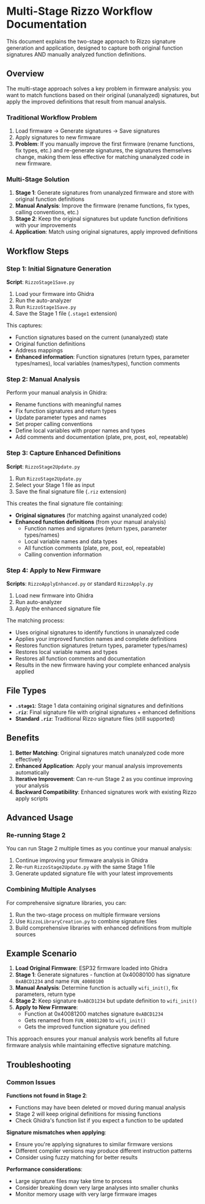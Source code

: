 # Multi-Stage Rizzo Workflow Documentation

This document explains the two-stage approach to Rizzo signature generation and application, designed to capture both original function signatures AND manually analyzed function definitions.

## Overview

The multi-stage approach solves a key problem in firmware analysis: you want to match functions based on their original (unanalyzed) signatures, but apply the improved definitions that result from manual analysis.

### Traditional Workflow Problem
1. Load firmware → Generate signatures → Save signatures
2. Apply signatures to new firmware
3. **Problem**: If you manually improve the first firmware (rename functions, fix types, etc.) and re-generate signatures, the signatures themselves change, making them less effective for matching unanalyzed code in new firmware.

### Multi-Stage Solution
1. **Stage 1**: Generate signatures from unanalyzed firmware and store with original function definitions
2. **Manual Analysis**: Improve the firmware (rename functions, fix types, calling conventions, etc.)
3. **Stage 2**: Keep the original signatures but update function definitions with your improvements
4. **Application**: Match using original signatures, apply improved definitions

## Workflow Steps

### Step 1: Initial Signature Generation
**Script**: `RizzoStage1Save.py`

1. Load your firmware into Ghidra
2. Run the auto-analyzer 
3. Run `RizzoStage1Save.py`
4. Save the Stage 1 file (`.stage1` extension)

This captures:
- Function signatures based on the current (unanalyzed) state
- Original function definitions  
- Address mappings
- **Enhanced information**: Function signatures (return types, parameter types/names), local variables (names/types), function comments

### Step 2: Manual Analysis
Perform your manual analysis in Ghidra:
- Rename functions with meaningful names
- Fix function signatures and return types
- Update parameter types and names
- Set proper calling conventions
- Define local variables with proper names and types
- Add comments and documentation (plate, pre, post, eol, repeatable)

### Step 3: Capture Enhanced Definitions  
**Script**: `RizzoStage2Update.py`

1. Run `RizzoStage2Update.py`
2. Select your Stage 1 file as input
3. Save the final signature file (`.riz` extension)

This creates the final signature file containing:
- **Original signatures** (for matching against unanalyzed code)
- **Enhanced function definitions** (from your manual analysis)
  - Function names and signatures (return types, parameter types/names)
  - Local variable names and data types
  - All function comments (plate, pre, post, eol, repeatable)
  - Calling convention information

### Step 4: Apply to New Firmware
**Scripts**: `RizzoApplyEnhanced.py` or standard `RizzoApply.py`

1. Load new firmware into Ghidra
2. Run auto-analyzer
3. Apply the enhanced signature file

The matching process:
- Uses original signatures to identify functions in unanalyzed code
- Applies your improved function names and complete definitions
- Restores function signatures (return types, parameter types/names)
- Restores local variable names and types
- Restores all function comments and documentation
- Results in the new firmware having your complete enhanced analysis applied

## File Types

- **`.stage1`**: Stage 1 data containing original signatures and definitions
- **`.riz`**: Final signature file with original signatures + enhanced definitions
- **Standard `.riz`**: Traditional Rizzo signature files (still supported)

## Benefits

1. **Better Matching**: Original signatures match unanalyzed code more effectively
2. **Enhanced Application**: Apply your manual analysis improvements automatically
3. **Iterative Improvement**: Can re-run Stage 2 as you continue improving your analysis
4. **Backward Compatibility**: Enhanced signatures work with existing Rizzo apply scripts

## Advanced Usage

### Re-running Stage 2
You can run Stage 2 multiple times as you continue your manual analysis:
1. Continue improving your firmware analysis in Ghidra
2. Re-run `RizzoStage2Update.py` with the same Stage 1 file
3. Generate updated signature file with your latest improvements

### Combining Multiple Analyses
For comprehensive signature libraries, you can:
1. Run the two-stage process on multiple firmware versions
2. Use `RizzoLibraryCreation.py` to combine signature files
3. Build comprehensive libraries with enhanced definitions from multiple sources

## Example Scenario

1. **Load Original Firmware**: ESP32 firmware loaded into Ghidra
2. **Stage 1**: Generate signatures - function at 0x40080100 has signature `0xABCD1234` and name `FUN_40080100`
3. **Manual Analysis**: Determine function is actually `wifi_init()`, fix parameters, return type
4. **Stage 2**: Keep signature `0xABCD1234` but update definition to `wifi_init()`
5. **Apply to New Firmware**: 
   - Function at 0x40081200 matches signature `0xABCD1234`
   - Gets renamed from `FUN_40081200` to `wifi_init()`
   - Gets the improved function signature you defined

This approach ensures your manual analysis work benefits all future firmware analysis while maintaining effective signature matching.

## Troubleshooting

### Common Issues

**Functions not found in Stage 2**: 
- Functions may have been deleted or moved during manual analysis
- Stage 2 will keep original definitions for missing functions
- Check Ghidra's function list if you expect a function to be updated

**Signature mismatches when applying**:
- Ensure you're applying signatures to similar firmware versions
- Different compiler versions may produce different instruction patterns
- Consider using fuzzy matching for better results

**Performance considerations**:
- Large signature files may take time to process
- Consider breaking down very large analyses into smaller chunks
- Monitor memory usage with very large firmware images
